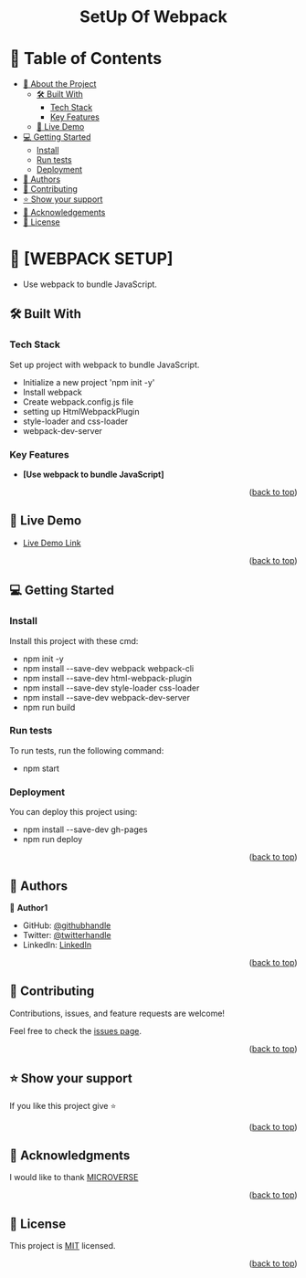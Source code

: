 <a name="readme-top"></a>

<div align="center">

  <h1><b>SetUp Of Webpack</b></h1>

</div>

<!-- TABLE OF CONTENTS -->

# 📗 Table of Contents

- [📖 About the Project](#about-project)
  - [🛠 Built With](#built-with)
    - [Tech Stack](#tech-stack)
    - [Key Features](#key-features)
  - [🚀 Live Demo](#live-demo)
- [💻 Getting Started](#getting-started)
  - [Install](#install)
  - [Run tests](#run-tests)
  - [Deployment](#deployment)
- [👥 Authors](#authors)
- [🤝 Contributing](#contributing)
- [⭐️ Show your support](#support)
- [🙏 Acknowledgements](#acknowledgements)
- [📝 License](#license)

<!-- PROJECT DESCRIPTION -->

# 📖 [WEBPACK SETUP] <a name="about-project"></a>

- Use webpack to bundle JavaScript.

## 🛠 Built With <a name="built-with"></a>

### Tech Stack <a name="tech-stack"></a>

Set up project with webpack to bundle JavaScript.

- Initialize a new project 'npm init -y' 
- Install webpack
- Create webpack.config.js file
- setting up HtmlWebpackPlugin 
- style-loader and css-loader 
- webpack-dev-server

<!-- Features -->

### Key Features <a name="key-features"></a>

- **[Use webpack to bundle JavaScript]**

<p align="right">(<a href="#readme-top">back to top</a>)</p>

<!-- LIVE DEMO -->

## 🚀 Live Demo <a name="live-demo"></a>

- [Live Demo Link](https://Chandan-devs-tech.github.io/Setup-Webpack)

<p align="right">(<a href="#readme-top">back to top</a>)</p>

<!-- GETTING STARTED -->

## 💻 Getting Started <a name="getting-started"></a>

### Install

Install this project with these cmd:

- npm init -y
- npm install --save-dev webpack webpack-cli   
- npm install --save-dev  html-webpack-plugin 
- npm install --save-dev style-loader css-loader  
- npm install --save-dev  webpack-dev-server  
- npm run build    

### Run tests

To run tests, run the following command:

- npm start

### Deployment

You can deploy this project using:

- npm install --save-dev gh-pages   
- npm run deploy   

<p align="right">(<a href="#readme-top">back to top</a>)</p>

<!-- AUTHORS -->

## 👥 Authors <a name="authors"></a>

👤 **Author1**

- GitHub: [@githubhandle](https://github.com/Chandan-devs-tech)
- Twitter: [@twitterhandle](https://twitter.com/ChandanGuptaDev)
- LinkedIn: [LinkedIn](https://www.linkedin.com/in/chandangupta-devs/)

<p align="right">(<a href="#readme-top">back to top</a>)</p>

<!-- CONTRIBUTING -->

## 🤝 Contributing <a name="contributing"></a>

Contributions, issues, and feature requests are welcome!

Feel free to check the [issues page](https://github.com/Chandan-devs-tech/Setup-Webpack/issues).

<p align="right">(<a href="#readme-top">back to top</a>)</p>

<!-- SUPPORT -->

## ⭐️ Show your support <a name="support"></a>

If you like this project give ⭐️

<p align="right">(<a href="#readme-top">back to top</a>)</p>

<!-- ACKNOWLEDGEMENTS -->

## 🙏 Acknowledgments <a name="acknowledgements"></a>

I would like to thank [MICROVERSE](https://www.microverse.org/)

<p align="right">(<a href="#readme-top">back to top</a>)</p>

<!-- LICENSE -->

## 📝 License <a name="license"></a>

This project is [MIT](https://github.com/Chandan-devs-tech/Setup-Webpack/blob/setupWebpack/MIT.md) licensed.

<p align="right">(<a href="#readme-top">back to top</a>)</p>

